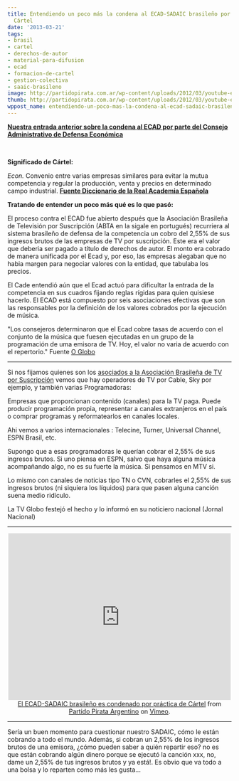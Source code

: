 ```yaml
---
title: Entendiendo un poco más la condena al ECAD-SADAIC brasileño por formación de
  Cártel
date: '2013-03-21'
tags:
- brasil
- cartel
- derechos-de-autor
- material-para-difusion
- ecad
- formacion-de-cartel
- gestion-colectiva
- saaic-brasileno
image: http://partidopirata.com.ar/wp-content/uploads/2012/03/youtube-ecad21.jpg
thumb: http://partidopirata.com.ar/wp-content/uploads/2012/03/youtube-ecad21-150x150.jpg
wppost_name: entendiendo-un-poco-mas-la-condena-al-ecad-sadaic-brasileno-por-formacion-de-cartel
---
```


<strong><a href="http://partidopirata.com.ar/8910/ecad-sadaic-braslieno-es-condenado-por-formacion-de-cartel">Nuestra entrada anterior sobre la condena al ECAD por parte del Consejo Administrativo de Defensa Económica</a></strong>

&nbsp;

<strong>Significado de Cártel:</strong>

<i>Econ.</i> Convenio entre varias empresas similares para evitar la mutua competencia y regular la producción, venta y precios en determinado campo industrial. <strong><a href="http://lema.rae.es/drae/?val=C%C3%A1rtel" target="_blank">Fuente Diccionario de la Real Academia Española</a></strong>

<strong>Tratando de entender un poco más qué es lo que pasó:</strong>

El proceso contra el ECAD fue abierto después que la Asociación Brasileña de Televisión por Suscripción (ABTA en la sigale en portugués) recurriera al sistema brasileño de defensa de la competencia un cobro del 2,55% de sus ingresos brutos de las empresas de TV por suscripción. Este era el valor que deberia ser pagado a título de derechos de autor. El monto era cobrado de manera unificada por el Ecad y, por eso, las empresas alegaban que no habia margen para negociar valores con la entidad, que tabulaba los precios.

El Cade entendió aún que el Ecad actuó para dificultar la entrada de la competencia en sus cuadros fijando reglas rígidas para quien quisiese hacerlo. El ECAD está compuesto por seis asociaciones efectivas que son las responsables por la definición de los valores cobrados por la ejecución de música.

"Los consejeros determinaron que el Ecad cobre tasas de acuerdo con el conjunto de la música que fuesen ejecutadas en un grupo de la  programación de uma emisora de TV. Hoy, el valor no varia de acuerdo con el repertorio."
Fuente <a href="http://oglobo.globo.com/economia/ecad-condenado-por-formacao-de-cartel-por-orgao-de-defesa-da-concorrencia-7897081" target="_blank">O Globo</a>

<hr />

Si nos fijamos quienes son los <a href="http://www.abta.org.br/associados.asp" target="_blank">asociados a la Asociación Brasileña de TV por Suscripción</a> vemos que hay operadores de TV por Cable, Sky por ejemplo, y también varias Programadoras:

Empresas que proporcionan contenido (canales) para la TV paga. Puede producir programación propia, representar a canales extranjeros en el país o comprar programas y reformatearlos en canales locales.

Ahi vemos a varios internacionales : Telecine, Turner, Universal Channel, ESPN Brasil, etc.

Supongo que a esas programadoras le querían cobrar el 2,55% de sus ingresos brutos. Si uno piensa en ESPN, salvo que haya alguna música acompañando algo, no es su fuerte la música. Si pensamos en MTV si.

Lo mismo con canales de noticias tipo TN o CVN, cobrarles el 2,55% de sus ingresos brutos (ni siquiera los líquidos) para que pasen alguna canción suena medio ridículo.

La TV Globo festejó el hecho y lo informó en su noticiero nacional (Jornal Nacional)

<hr />

<center>
<iframe src="http://player.vimeo.com/video/62333659" height="375" width="500" allowfullscreen="" frameborder="0"></iframe></center><center></center><center></center><center><a href="http://vimeo.com/62333659">El ECAD-SADAIC brasileño es condenado por práctica de Cártel</a> from <a href="http://vimeo.com/user3611990">Partido Pirata Argentino</a> on <a href="http://vimeo.com">Vimeo</a>.</center>

<hr />

Sería un buen momento para cuestionar nuestro SADAIC, cómo le están cobrando a todo el mundo.
Además, si cobran un 2,55% de los ingresos brutos de una emisora, ¿cómo pueden saber a quién repartir eso? no es que están cobrando algún dinero porque se ejecutó la canción xxx, no, dame un 2,55% de tus ingresos brutos y ya está!. Es obvio que va todo a una bolsa y lo reparten como más les gusta...

&nbsp;
